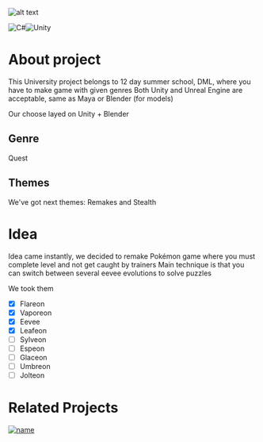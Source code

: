 ![alt text](https://i.imgur.com/BpqWPss.png)

<img alt="C#" src="https://img.shields.io/badge/c%23-%23239120.svg?style=for-the-badge&logo=c-sharp&logoColor=white"/><img alt="Unity" src="https://img.shields.io/badge/unity-%23000000.svg?style=for-the-badge&logo=unity&logoColor=white"/>
# About project
  This University project belongs to 12 day summer school, DML, where you have to make game with given genres
  Both Unity and Unreal Engine are acceptable, same as Maya or Blender (for models)
  
  Our choose layed on Unity + Blender

## Genre
  Quest
## Themes
  We've got next themes: Remakes and Stealth

# Idea
  Idea came instantly, we decided to remake Pokémon game where you must complete level and not get caught by trainers
  Main technique is that you can switch between several eevee evolutions to solve puzzles

  We took them
- [x] Flareon
- [x] Vaporeon
- [x] Eevee
- [x] Leafeon
- [ ] Sylveon
- [ ] Espeon
- [ ] Glaceon
- [ ] Umbreon
- [ ] Jolteon

# Related Projects
[![name](https://sun9-10.userapi.com/impg/vz1a9PvjzyqszyqAX2QU6YReXxZEAAwvkZsr_w/sfj2xafHbo4.jpg?size=537x240&quality=96&sign=87fd18e4ddab13730fadca19d0193c3d&type=share)](https://github.com/1dxrpz/ParticleController)
